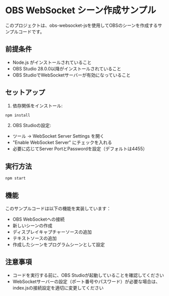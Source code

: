 # OBS WebSocket シーン作成サンプル

このプロジェクトは、obs-websocket-jsを使用してOBSのシーンを作成するサンプルコードです。

## 前提条件

- Node.js がインストールされていること
- OBS Studio 28.0.0以降がインストールされていること
- OBS StudioでWebSocketサーバーが有効になっていること

## セットアップ

1. 依存関係をインストール:
```bash
npm install
```

2. OBS Studioの設定:
- ツール → WebSocket Server Settings を開く
- "Enable WebSocket Server" にチェックを入れる
- 必要に応じてServer PortとPasswordを設定（デフォルトは4455）

## 実行方法

```bash
npm start
```

## 機能

このサンプルコードは以下の機能を実装しています：

- OBS WebSocketへの接続
- 新しいシーンの作成
- ディスプレイキャプチャーソースの追加
- テキストソースの追加
- 作成したシーンをプログラムシーンとして設定

## 注意事項

- コードを実行する前に、OBS Studioが起動していることを確認してください
- WebSocketサーバーの設定（ポート番号やパスワード）が必要な場合は、index.jsの接続設定を適切に変更してください